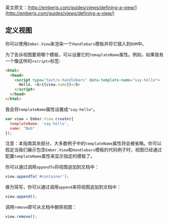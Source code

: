 英文原文：[http://emberjs.com/guides/views/defining-a-view/](http://emberjs.com/guides/views/defining-a-view/)

## 定义视图

你可以使用`Ember.View`来渲染一个`Handlebars`模板并将它插入到`DOM`中。

为了告诉视图要用哪个模板，可以设置它的`temaplateName`属性。例如，如果我有一个像这样的`<script>`标签:


```html
<html>
  <head>
    <script type="text/x-handlebars" data-template-name="say-hello">
      Hello, <b>{{view.name}}</b>
    </script>
  </head>
</html>
```

我会将`templateName`属性设置成`"say-hello"`。


```javascript
var view = Ember.View.create({
  templateName: 'say-hello',
  name: "Bob"
});
```

注意：本指南其余部分，大多数例子中的`templateName`属性将会被省略。你可以假定当我们展示包含`Ember.View`和`Handlebars`模板的代码例子时，视图已经通过配置`templateName`属性来显示指定的模板了。

你可以通过调用`appendTo`将视图追加到文档中：

```javascript
view.appendTo('#container');
```

做为简写，你可以通过调用`append`来将视图追加到文档中：

```javascript
view.append();
```

调用`remove`即可从文档中删除视图：

```javascript
view.remove();
```
